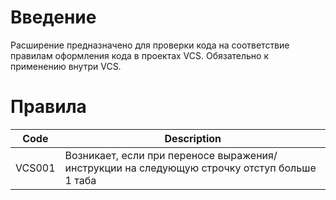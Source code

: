 # Введение
Расширение предназначено для проверки кода на соответствие правилам оформления кода в проектах VCS. Обязательно к применению внутри VCS.

# Правила
| Code   | Description                                            |
|--------|--------------------------------------------------------|
| VCS001 | Возникает, если при переносе выражения/инструкции на следующую строчку отступ больше 1 таба |